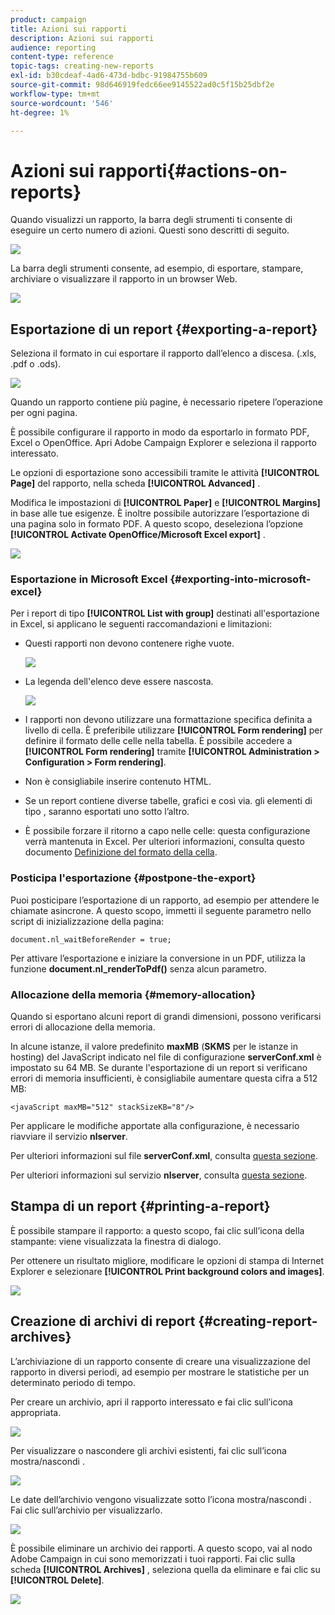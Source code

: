 ```yaml
---
product: campaign
title: Azioni sui rapporti
description: Azioni sui rapporti
audience: reporting
content-type: reference
topic-tags: creating-new-reports
exl-id: b30cdeaf-4ad6-473d-bdbc-91984755b609
source-git-commit: 98d646919fedc66ee9145522ad0c5f15b25dbf2e
workflow-type: tm+mt
source-wordcount: '546'
ht-degree: 1%

---
```


# Azioni sui rapporti{#actions-on-reports}

Quando visualizzi un rapporto, la barra degli strumenti ti consente di eseguire un certo numero di azioni. Questi sono descritti di seguito.

![](assets/s_ncs_advuser_report_wizard_2.png)

La barra degli strumenti consente, ad esempio, di esportare, stampare, archiviare o visualizzare il rapporto in un browser Web.

![](assets/s_ncs_advuser_report_wizard_04.png)

## Esportazione di un report {#exporting-a-report}

Seleziona il formato in cui esportare il rapporto dall’elenco a discesa. (.xls, .pdf o .ods).

![](assets/s_ncs_advuser_report_wizard_06.png)

Quando un rapporto contiene più pagine, è necessario ripetere l’operazione per ogni pagina.

È possibile configurare il rapporto in modo da esportarlo in formato PDF, Excel o OpenOffice. Apri Adobe Campaign Explorer e seleziona il rapporto interessato.

Le opzioni di esportazione sono accessibili tramite le attività **[!UICONTROL Page]** del rapporto, nella scheda **[!UICONTROL Advanced]** .

Modifica le impostazioni di **[!UICONTROL Paper]** e **[!UICONTROL Margins]** in base alle tue esigenze. È inoltre possibile autorizzare l’esportazione di una pagina solo in formato PDF. A questo scopo, deseleziona l’opzione **[!UICONTROL Activate OpenOffice/Microsoft Excel export]** .

![](assets/s_ncs_advuser_report_wizard_021.png)

### Esportazione in Microsoft Excel {#exporting-into-microsoft-excel}

Per i report di tipo **[!UICONTROL List with group]** destinati all&#39;esportazione in Excel, si applicano le seguenti raccomandazioni e limitazioni:

* Questi rapporti non devono contenere righe vuote.

   ![](assets/export_limitations_remove_empty_line.png)

* La legenda dell&#39;elenco deve essere nascosta.

   ![](assets/export_limitations_hide_label.png)

* I rapporti non devono utilizzare una formattazione specifica definita a livello di cella. È preferibile utilizzare **[!UICONTROL Form rendering]** per definire il formato delle celle nella tabella. È possibile accedere a **[!UICONTROL Form rendering]** tramite **[!UICONTROL Administration > Configuration > Form rendering]**.
* Non è consigliabile inserire contenuto HTML.
* Se un report contiene diverse tabelle, grafici e così via. gli elementi di tipo , saranno esportati uno sotto l’altro.
* È possibile forzare il ritorno a capo nelle celle: questa configurazione verrà mantenuta in Excel. Per ulteriori informazioni, consulta questo documento [Definizione del formato della cella](../../reporting/using/creating-a-table.md#defining-cell-format).

### Posticipa l&#39;esportazione {#postpone-the-export}

Puoi posticipare l’esportazione di un rapporto, ad esempio per attendere le chiamate asincrone. A questo scopo, immetti il seguente parametro nello script di inizializzazione della pagina:

```
document.nl_waitBeforeRender = true;
```

Per attivare l’esportazione e iniziare la conversione in un PDF, utilizza la funzione **document.nl_renderToPdf()** senza alcun parametro.

### Allocazione della memoria {#memory-allocation}

Quando si esportano alcuni report di grandi dimensioni, possono verificarsi errori di allocazione della memoria.

In alcune istanze, il valore predefinito **maxMB** (**SKMS** per le istanze in hosting) del JavaScript indicato nel file di configurazione **serverConf.xml** è impostato su 64 MB. Se durante l&#39;esportazione di un report si verificano errori di memoria insufficienti, è consigliabile aumentare questa cifra a 512 MB:

```
<javaScript maxMB="512" stackSizeKB="8"/>
```

Per applicare le modifiche apportate alla configurazione, è necessario riavviare il servizio **nlserver**.

Per ulteriori informazioni sul file **serverConf.xml**, consulta [questa sezione](../../production/using/configuration-principle.md).

Per ulteriori informazioni sul servizio **nlserver**, consulta [questa sezione](../../production/using/administration.md).

## Stampa di un report {#printing-a-report}

È possibile stampare il rapporto: a questo scopo, fai clic sull’icona della stampante: viene visualizzata la finestra di dialogo.

Per ottenere un risultato migliore, modificare le opzioni di stampa di Internet Explorer e selezionare **[!UICONTROL Print background colors and images]**.

![](assets/s_ncs_advuser_report_print_options.png)

## Creazione di archivi di report {#creating-report-archives}

L’archiviazione di un rapporto consente di creare una visualizzazione del rapporto in diversi periodi, ad esempio per mostrare le statistiche per un determinato periodo di tempo.

Per creare un archivio, apri il rapporto interessato e fai clic sull’icona appropriata.

![](assets/s_ncs_advuser_report_wizard_07.png)

Per visualizzare o nascondere gli archivi esistenti, fai clic sull’icona mostra/nascondi .

![](assets/s_ncs_advuser_report_history_06.png)

Le date dell’archivio vengono visualizzate sotto l’icona mostra/nascondi . Fai clic sull’archivio per visualizzarlo.

![](assets/s_ncs_advuser_report_history_04.png)

È possibile eliminare un archivio dei rapporti. A questo scopo, vai al nodo Adobe Campaign in cui sono memorizzati i tuoi rapporti. Fai clic sulla scheda **[!UICONTROL Archives]** , seleziona quella da eliminare e fai clic su **[!UICONTROL Delete]**.

![](assets/s_ncs_advuser_report_history_01.png)
